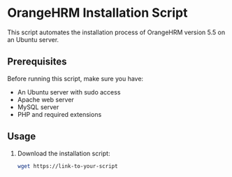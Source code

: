 # OrangeHRM Installation Script

This script automates the installation process of OrangeHRM version 5.5 on an Ubuntu server.

## Prerequisites

Before running this script, make sure you have:

- An Ubuntu server with sudo access
- Apache web server
- MySQL server
- PHP and required extensions

## Usage

1. Download the installation script:

   ```bash
   wget https://link-to-your-script

